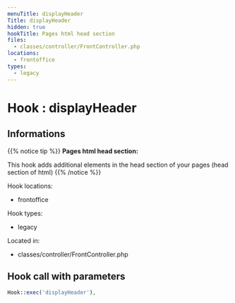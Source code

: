 ```yaml
---
menuTitle: displayHeader
Title: displayHeader
hidden: true
hookTitle: Pages html head section
files:
  - classes/controller/FrontController.php
locations:
  - frontoffice
types:
  - legacy
---
```


# Hook : displayHeader

## Informations

{{% notice tip %}}
**Pages html head section:** 

This hook adds additional elements in the head section of your pages (head section of html)
{{% /notice %}}

Hook locations: 
  - frontoffice

Hook types: 
  - legacy

Located in: 
  - classes/controller/FrontController.php

## Hook call with parameters

```php
Hook::exec('displayHeader'),
```